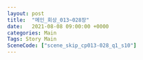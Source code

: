```yaml
---
layout: post
title:  "메인_회상_013~028장"
date:   2021-08-08 09:00:00 +0000
categories: Main
Tags: Story Main
SceneCode: ["scene_skip_cp013-028_q1_s10"]
---
```

